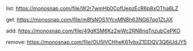 list:
https://monosnap.com/file/W2r7wmHb0CofUepzEcR6p8xOTha6LZ

get:
https://monosnap.com/file/m8fsNOS1lYcxMN8h63NG67qg1ZtJjX

add:
https://monosnap.com/file/49gK5M6Kz2wWc2RN8riqTnzubCePKO

remove:
https://monosnap.com/file/OU5IVCHheK61vbxZ1DDQV3Q6iUdJY5
